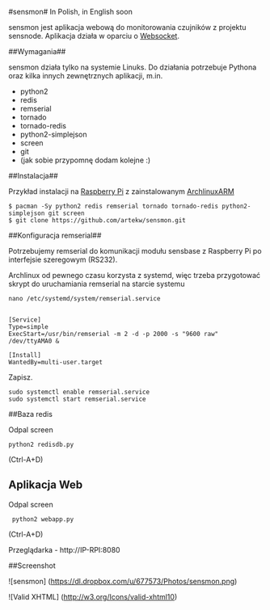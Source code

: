 #sensmon#
In Polish, in English soon

sensmon jest aplikacja webową do monitorowania czujników z projektu sensnode. Aplikacja działa w oparciu o [Websocket](http://pl.wikipedia.org/wiki/WebSocket).

##Wymagania##

sensmon działa tylko na systemie Linuks. Do działania potrzebuje Pythona oraz kilka innych zewnętrznych aplikacji, m.in.

- python2
- redis
- remserial
- tornado
- tornado-redis
- python2-simplejson
- screen
- git
- (jak sobie przypomnę dodam kolejne :)


##Instalacja##

Przykład instalacji na [Raspberry Pi](http://raspberrypi.org) z zainstalowanym [ArchlinuxARM](http://archlinuxarm.org)

    $ pacman -Sy python2 redis remserial tornado tornado-redis python2-simplejson git screen
    $ git clone https://github.com/artekw/sensmon.git


##Konfiguracja remserial##

Potrzebujemy remserial do komunikacji modułu sensbase z Raspberry Pi po interfejsie szeregowym (RS232).

Archlinux od pewnego czasu korzysta z systemd, więc trzeba przygotować skrypt do uruchamiania remserial na starcie systemu

    nano /etc/systemd/system/remserial.service


    [Service]
    Type=simple
    ExecStart=/usr/bin/remserial -m 2 -d -p 2000 -s "9600 raw" /dev/ttyAMA0 &

    [Install]
    WantedBy=multi-user.target

Zapisz.

    sudo systemctl enable remserial.service
    sudo systemctl start remserial.service

##Baza redis

Odpal screen

    python2 redisdb.py

(Ctrl-A+D)

## Aplikacja Web

Odpal screen

     python2 webapp.py

(Ctrl-A+D)

Przeglądarka - http://IP-RPI:8080

##Screenshot

![sensmon] (https://dl.dropbox.com/u/677573/Photos/sensmon.png)


![Valid XHTML] (http://w3.org/Icons/valid-xhtml10)